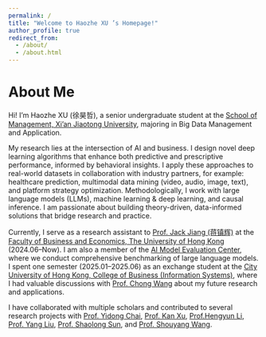 ```yaml
---
permalink: /
title: "Welcome to Haozhe XU ’s Homepage!"
author_profile: true
redirect_from: 
  - /about/
  - /about.html
---
```


# About Me

Hi! I’m Haozhe XU (徐昊哲), a senior undergraduate student at the [School of Management, Xi’an Jiaotong University](https://som.xjtu.edu.cn/en/), majoring in Big Data Management and Application.  

My research lies at the intersection of AI and business. I design novel deep learning algorithms that enhance both predictive and prescriptive performance, informed by behavioral insights. I apply these approaches to real-world datasets in collaboration with industry partners, for example: healthcare prediction, multimodal data mining (video, audio, image, text), and platform strategy optimization. Methodologically, I work with large language models (LLMs), machine learning & deep learning, and causal inference. I am passionate about building theory-driven, data-informed solutions that bridge research and practice.  

Currently, I serve as a research assistant to [Prof. Jack Jiang (蒋镇辉)](https://www.hkubs.hku.hk/people/zhenhui-jack-jiang/) at the [Faculty of Business and Economics, The University of Hong Kong](https://www.hkubs.hku.hk/) (2024.06–Now). I am also a member of the [AI Model Evaluation Center](https://www.hkubs.hku.hk/aimodelrankings_en/), where we conduct comprehensive benchmarking of large language models. I spent one semester (2025.01–2025.06) as an exchange student at the [City University of Hong Kong, College of Business (Information Systems)](https://www.cb.cityu.edu.hk/IS/), where I had valuable discussions with [Prof. Chong Wang](https://www.cb.cityu.edu.hk/profile/chonwang) about my future research and applications.  

I have collaborated with multiple scholars and contributed to several research projects with [Prof. Yidong Chai](https://www.hfut.edu.cn/glxyen/info/1073/1501.htm), [Prof. Kan Xu](https://kanxu526.github.io/), [Prof.Hengyun Li](https://hengyunli.github.io/), [Prof. Yang Liu](https://gr.xjtu.edu.cn/web/0020200607), [Prof. Shaolong Sun](http://gr.xjtu.edu.cn/web/sunshaolong), and [Prof. Shouyang Wang](https://people.ucas.ac.cn/~sywang).
